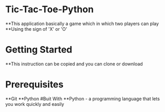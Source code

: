 # Tic-Tac-Toe-Python
**This application basically a game which in which two players can play
**Using the sign of 'X' or 'O'
# Getting Started
**This instruction can be copied and you can clone or download 
# Prerequisites
**Git
**Python
#Buit With
**Python - a programming language that lets you work quickly and easily
